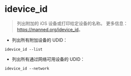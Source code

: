 # idevice_id

> 列出附加的 iOS 设备或打印给定设备的名称。
> 更多信息：<https://manned.org/idevice_id>。

- 列出所有附加设备的 UDID：

`idevice_id --list`

- 列出所有通过网络可用设备的 UDID：

`idevice_id --network`